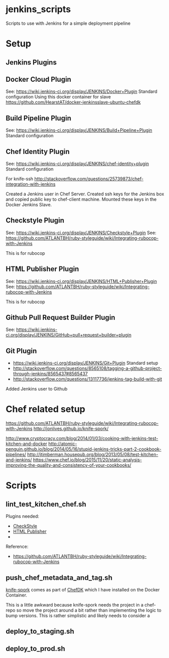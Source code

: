 # jenkins_scripts
Scripts to use with Jenkins for a simple deployment pipeline

# Setup

## Jenkins Plugins

## Docker Cloud Plugin

See: https://wiki.jenkins-ci.org/display/JENKINS/Docker+Plugin
Standard configuration 
Using this docker container for slave
https://github.com/HearstAT/docker-jenkinsslave-ubuntu-chefdk

## Build Pipeline Plugin

See: https://wiki.jenkins-ci.org/display/JENKINS/Build+Pipeline+Plugin
Standard configuration

## Chef Identity Plugin

See: https://wiki.jenkins-ci.org/display/JENKINS/chef-identity+plugin
Standard configuration

For knife-ssh http://stackoverflow.com/questions/25739873/chef-integration-with-jenkins

Created a Jenkins user in Chef Server.
Created ssh keys for the Jenkins box and copied public key to chef-client machine.
Mounted these keys in the Docker Jenkins Slave.

## Checkstyle Plugin

See: https://wiki.jenkins-ci.org/display/JENKINS/Checkstyle+Plugin
See: https://github.com/ATLANTBH/ruby-styleguide/wiki/Integrating-rubocop-with-Jenkins

This is for rubocop

## HTML Publisher Plugin

See: https://wiki.jenkins-ci.org/display/JENKINS/HTML+Publisher+Plugin
See: https://github.com/ATLANTBH/ruby-styleguide/wiki/Integrating-rubocop-with-Jenkins

This is for rubocop

## Github Pull Request Builder Plugin

See: https://wiki.jenkins-ci.org/display/JENKINS/GitHub+pull+request+builder+plugin

## Git Plugin

* https://wiki.jenkins-ci.org/display/JENKINS/Git+Plugin
Standard setup
* http://stackoverflow.com/questions/8565108/tagging-a-github-project-through-jenkins/8565437#8565437
* http://stackoverflow.com/questions/13117736/jenkins-tag-build-with-git

Added Jenkins user to Github

# Chef related setup

https://github.com/ATLANTBH/ruby-styleguide/wiki/Integrating-rubocop-with-Jenkins
http://jonlives.github.io/knife-spork/


http://www.cryptocracy.com/blog/2014/01/03/cooking-with-jenkins-test-kitchen-and-docker
http://atomic-penguin.github.io/blog/2014/05/16/stupid-jenkins-tricks-part-2-cookbook-pipelines/
http://jtimberman.housepub.org/blog/2013/05/08/test-kitchen-and-jenkins/
https://www.chef.io/blog/2015/11/20/static-analysis-improving-the-quality-and-consistency-of-your-cookbooks/


# Scripts

## lint_test_kitchen_chef.sh

Plugins needed:
* [CheckStyle](https://wiki.jenkins-ci.org/display/JENKINS/Checkstyle+Plugin)
* [HTML Publisher](https://wiki.jenkins-ci.org/display/JENKINS/HTML+Publisher+Plugin)
* 

Reference:
* https://github.com/ATLANTBH/ruby-styleguide/wiki/Integrating-rubocop-with-Jenkins

## push_chef_metadata_and_tag.sh

[knife-spork](http://jonlives.github.io/knife-spork/) comes as part of [ChefDK](https://downloads.chef.io/chef-dk/) which I have installed on the Docker Container.

This is a little awkward because knife-spork needs the project in a chef-repo so move the project around a bit rather than implementing the logic to bump versions.  This is rather simplistic and likely needs to consider a 

## deploy_to_staging.sh





## deploy_to_prod.sh




